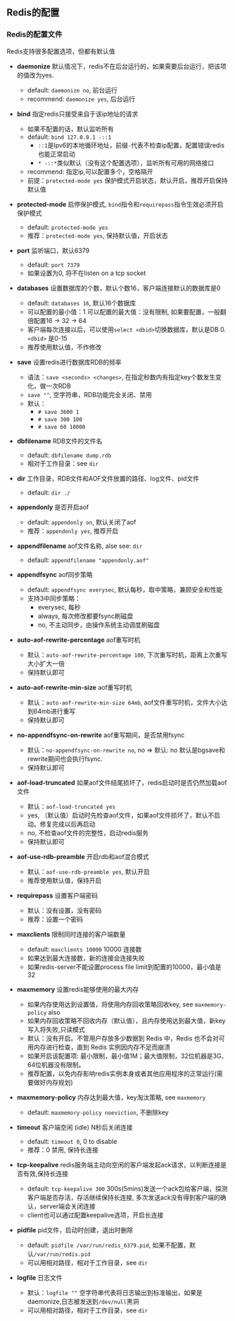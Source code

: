 
## Redis的配置

### Redis的配置文件

Redis支持很多配置选项，但都有默认值


* **daemonize** 默认情况下，redis不在后台运行的，如果需要后台运行，把该项的值改为yes.

    - default: `daemonize no`, 前台运行
    - recommend: `daemonize yes`, 后台运行

* **bind** 指定redis只接受来自于该ip地址的请求

    - 如果不配置的话，默认监听所有
    - default: `bind 127.0.0.1 -::1`
        - `::1`是Ipv6的本地循环地址，前缀`-`代表不检查ip配置，配置错误redis也能正常启动
        - `* -::*`类似默认（没有这个配置选项），监听所有可用的网络接口
    - recommend: 指定ip,可以配置多个，空格隔开
    - 前提：`protected-mode yes` 保护模式开启状态，默认开启，推荐开启保持默认值

* **protected-mode** 启停保护模式, `bind`指令和`requirepass`指令生效必须开启保护模式

    - default: `protected-mode yes`
    - 推荐：`protected-mode yes`, 保持默认值，开启状态

* **port** 监听端口，默认6379

    - default: `port 7379`
    - 如果设置为0, 将不在listen on a tcp socket

* **databases** 设置数据库的个数，默认个数16，客户端连接默认的数据库是0

    - default: `databases 16`, 默认16个数据库
    - 可以配置的最小值：1 可以配置的最大值：没有限制, 如果要配置，一般翻倍配置16 -> 32 -> 64
    - 客户端每次连接以后，可以使用`select <dbid>`切换数据库，默认是DB 0. `<dbid>` 是0-15
    - 推荐使用默认值，不作修改

* **save** 设置redis进行数据库RDB的频率

    - 语法：`save <seconds> <changes>`, 在指定秒数内有指定key个数发生变化，做一次RDB
    - `save ""`, 空字符串，RDB功能完全关闭、禁用
    - 默认：
        - `# save 3600 1`
        - `# save 300 100`
        - `# save 60 10000`


* **dbfilename** RDB文件的文件名

    - default: `dbfilename dump.rdb`
    - 相对于工作目录：see `dir`

* **dir** 工作目录，RDB文件和AOF文件放置的路径、log文件、pid文件

    - default: `dir ./`

* **appendonly** 是否开启aof

    - default: `appendonly on`, 默认关闭了aof
    - 推荐：`appendonly yes`, 推荐开启

* **appendfilename** aof文件名称, alse see: `dir`

    - default: `appendfilename "appendonly.aof"`

* **appendfsync** aof同步策略

    - default: `appendfsync everysec`, 默认每秒，取中策略，兼顾安全和性能
    - 支持3中同步策略：
      - everysec, 每秒
      - always, 每次修改都要fsync刷磁盘
      - no, 不主动同步，由操作系统主动调度刷磁盘
* **auto-aof-rewrite-percentage** aof重写时机

    - 默认：`auto-aof-rewrite-percentage 100`, 下次重写时机，距离上次重写大小扩大一倍
    - 保持默认即可

* **auto-aof-rewrite-min-size** aof重写时机

    - 默认：`auto-aof-rewrite-min-size 64mb`, aof文件重写时机，文件大小达到64mb进行重写
    - 保持默认即可

* **no-appendfsync-on-rewrite** aof重写期间，是否禁用fsync

    - 默认：`no-appendfsync-on-rewrite no`, no => 默认: no 默认是bgsave和rewrite期间也会执行fsync.
    - 保持默认即可

* **aof-load-truncated** 如果aof文件结尾损坏了，redis启动时是否仍然加载aof文件

    - 默认：`aof-load-truncated yes`
    - yes, （默认值）启动时先检查aof文件，如果aof文件损坏了，默认不启动。修复完成以后再启动
    - no, 不检查aof文件的完整性，启动redis服务
    - 保持默认即可

* **aof-use-rdb-preamble** 开启rdb和aof混合模式

    - 默认：`aof-use-rdb-preamble yes`, 默认开启
    - 推荐使用默认值，保持开启


* **requirepass** 设置客户端密码

    - 默认：没有设置，没有密码
    - 推荐：设置一个密码

* **maxclients** 限制同时连接的客户端数量

    - default: `maxclients 10000` 10000 连接数
    - 如果达到最大连接数，新的连接会连接失败
    - 如果redis-server不能设置process file limit到配置的10000，最小值是32

* **maxmemory** 设置redis能够使用的最大内存

    - 如果内存使用达到设置值，将使用内存回收策略回收key, see `maxmemory-policy` also
    - 如果内存回收策略不回收内存（默认值），且内存使用达到最大值，新key写入将失败,只读模式
    - 默认：没有开启。不管用户存放多少数据到 Redis 中，Redis 也不会对可用内存进行检查，直到 Redis 实例因内存不足而崩溃
    - 如果开启该配置项: 最小限制，最小值1M；最大值限制，32位机器是3G、64位机器没有限制。
    - 推荐配置，以免内存影响redis实例本身或者其他应用程序的正常运行(需要做好内存规划)

* **maxmemory-policy** 内存达到最大值，key淘汰策略, see `maxmemory` 

    - default: `maxmemory-policy noeviction`, 不删除key


* **timeout** 客户端空闲 (idle) N秒后关闭连接

    - default: `timeout 0`, 0 to disable
    - 推荐：0 禁用, 保持长连接


* **tcp-keepalive** redis服务端主动向空闲的客户端发起ack请求，以判断连接是否有效,保持长连接

    - default: `tcp-keepalive 300` 300s(5mins)发送一个ack包给客户端，探测客户端是否存活，存活继续保持长连接, 多次发送ack没有得到客户端的确认，server端会关闭连接
    - client也可以通过配置keepalive选项，开启长连接


* **pidfile** pid文件，启动时创建，退出时删除

    - default: `pidfile /var/run/redis_6379.pid`, 如果不配置，默认`/var/run/redis.pid`
    - 可以用相对路径，相对于工作目录，see `dir`

* **logfile** 日志文件

    - 默认：`logfile ""` 空字符串代表将日志输出到标准输出，如果是daemonize,日志被发送到`/dev/null`黑洞
    - 可以用相对路径，相对于工作目录，see `dir`
























